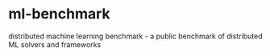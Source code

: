# ml-benchmark
distributed machine learning benchmark - a public benchmark of distributed ML solvers and frameworks 
